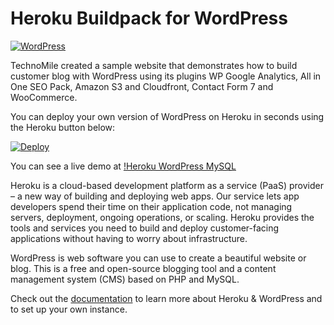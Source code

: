 # Heroku Buildpack for WordPress

[![WordPress](http://www.technomile.com/wp-content/uploads/2015/04/heroku_wordpress2.jpg)](http://www.technomile.com/capabilities/application-development/heroku/wordpress)

TechnoMile created a sample website that demonstrates how to build customer blog with WordPress using its plugins WP Google Analytics, All in One SEO Pack, Amazon S3 and Cloudfront, Contact Form 7 and WooCommerce.

You can deploy your own version of WordPress on Heroku in seconds using the Heroku button below:

[![Deploy](https://www.herokucdn.com/deploy/button.png)](https://heroku.com/deploy?template=https://github.com/technomile/Heroku-WordPress)

You can see a live demo at [!Heroku WordPress MySQL](http://heroku-wordpress-mysql.herokuapp.com/)

Heroku is a cloud-based development platform as a service (PaaS) provider – a new way of building and deploying web apps. Our service lets app developers spend their time on their application code, not managing servers, deployment, ongoing operations, or scaling. Heroku provides the tools and services you need to build and deploy customer-facing applications without having to worry about infrastructure.

WordPress is web software you can use to create a beautiful website or blog. This is a free and open-source blogging tool and a content management system (CMS) based on PHP and MySQL.

Check out the [documentation](http://technomile-buildpack.herokuapp.com/WordPress/) to learn more about Heroku & WordPress and to set up your own instance.
